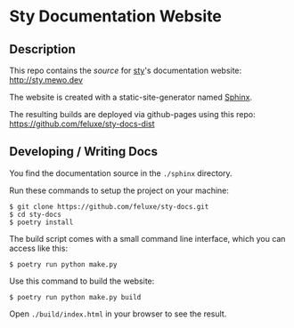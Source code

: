 # Sty Documentation Website


## Description

This repo contains the _source_ for [sty](https://github.com/feluxe/sty)'s documentation website: http://sty.mewo.dev

The website is created with a static-site-generator named [Sphinx](https://www.sphinx-doc.org).

The resulting builds are deployed via github-pages using this repo: https://github.com/feluxe/sty-docs-dist


## Developing / Writing Docs

You find the documentation source in the `./sphinx` directory.

Run these commands to setup the project on your machine:

```
$ git clone https://github.com/feluxe/sty-docs.git
$ cd sty-docs
$ poetry install
```

The build script comes with a small command line interface, which you can access like this:

```
$ poetry run python make.py
```

Use this command to build the website:

```
$ poetry run python make.py build
```

Open `./build/index.html` in your browser to see the result.
